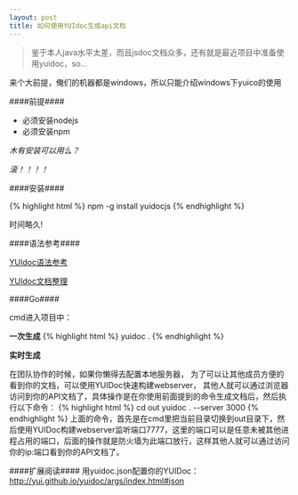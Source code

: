 ```yaml
---
layout: post
title: 如何使用YUIdoc生成api文档
---
```


> 鉴于本人java水平太差，而且jsdoc文档众多，还有就是最近项目中准备使用yuidoc，so...

来个大前提，俺们的机器都是windows，所以只能介绍windows下yuico的使用

####前提####
* 必须安装nodejs
* 必须安装npm

*木有安装可以用么？*

*滚！！！！*

####安装####

{% highlight html %}
npm -g install yuidocjs
{% endhighlight %}

时间略久!

####语法参考####

[YUIdoc语法参考](http://yui.github.io/yuidoc/syntax/index.html)

[YUIdoc文档整理](https://github.com/Johnqing/johnqing.github.com/wiki/yuidoc%E6%96%87%E6%A1%A3)

####Go####

cmd进入项目中：

**一次生成**
{% highlight html %}
yuidoc .
{% endhighlight %}

**实时生成**

在团队协作的时候，如果你懒得去配置本地服务器，
为了可以让其他成员方便的看到你的文档，可以使用YUIDoc快速构建webserver，
其他人就可以通过浏览器访问到你的API文档了，具体操作是在你使用前面提到的命令生成文档后，然后执行以下命令：
{% highlight html %}
cd out
yuidoc . --server 3000
{% endhighlight %}
上面的命令，首先是在cmd里把当前目录切换到out目录下，然后使用YUIDoc构建webserver监听端口7777，这里的端口可以是任意未被其他进程占用的端口，后面的操作就是防火墙为此端口放行，这样其他人就可以通过访问你的ip:端口看到你的API文档了。

####扩展阅读####
用yuidoc.json配置你的YUIDoc：http://yui.github.io/yuidoc/args/index.html#json

